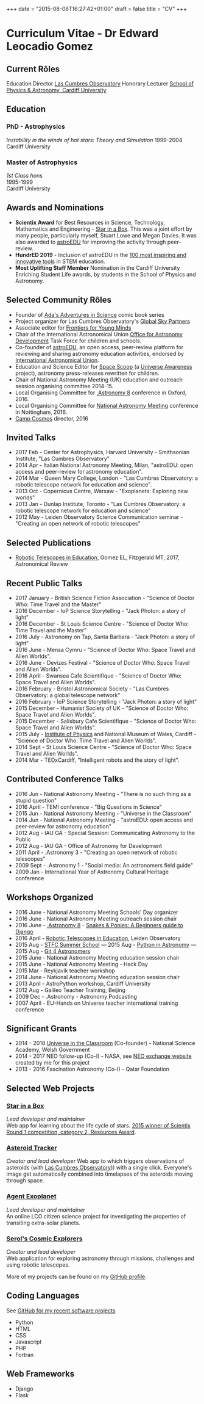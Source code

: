 +++
date = "2015-08-08T16:27:42+01:00"
draft = false
title = "CV"
+++

# Curriculum Vitae - Dr Edward Leocadio Gomez


## Current Rôles

Education Director
[Las Cumbres Observatory](http://lco.global)
Honorary Lecturer
[School of Physics & Astronomy, Cardiff University](http://www.astro.cardiff.ac.uk)


## Education
### PhD - Astrophysics
*Instability in the winds of hot stars: Theory and Simulation*
1999-2004
Cardiff University  

### Master of Astrophysics
*1st Class hons*  
1995-1999  
Cardiff University  


## Awards and Nominations
- **Scientix Award** for Best Resources in Science, Technology, Mathematics and Engineering - [Star in a Box](http://lco.global/siab/). This was a joint effort by many people, particularly myself, Stuart Lowe and Megan Davies. It was also awarded to [astroEDU](http://iau.org/astroedu) for improving the activity through peer-review.
- **HundrED 2019** - Inclusion of astroEDU in the [100 most inspiring and innovative tools](http://hundred.org/) in STEM education.
- **Most Uplifting Staff Member** Nomination in the Cardiff University Enriching Student Life awards, by students in the School of Physics and Astronomy.


## Selected Community Rôles
- Founder of [Ada's Adventures in Science](http://www.adacomic.uk) comic book series
- Project organizer for Las Cumbres Observatory's [Global Sky Partners](https://lco.global/education/partners/)
- Associate editor for [Frontiers for Young Minds](https://kids.frontiersin.org/)
- Chair of the International Astronomical Union [Office for Astronomy Development](http://astro4dev.org) Task Force for children and schools.
- Co-founder of [astroEDU](http://iau.org/astroedu), an open access, peer-review platform for reviewing and sharing astronomy education activities, endorsed by [International Astronomical Union](http://iau.org).
- Education and Science Editor for [Space Scoop](http://spacescoop.org) (a [Universe Awareness](http://unawe.org) project), astronomy press-releases rewritten for children.
- Chair of National Astronomy Meeting (UK) education and outreach session organising committee 2014-15.
- Local Organising Committee for [.Astronomy 8](http://dotastronomy.com) conference in Oxford, 2016.
- Local Organising Committee for [National Astronomy Meeting](http://nam2016.org) conference in Nottingham, 2016.
- [Camp Cosmos](http://lco.global/campcosmos/) director, 2016

## Invited Talks
- 2017 Feb - Center for Astrophysics, Harvard University - Smithsonian Institute, "Las Cumbres Observatory"
- 2014 Apr - Italian National Astronomy Meeting, Milan, "astroEDU: open access and peer-review for astronomy education".
- 2014 Mar - Queen Mary College, London - "Las Cumbres Observatory: a robotic telescope network for education and science".
- 2013 Oct - Copernicus Centre, Warsaw - "Exoplanets: Exploring new worlds"
- 2013 Jan - Dunlap Institute, Toronto - "Las Cumbres Observatory: a robotic telescope network for education and science"
- 2012 May - Leiden Observatory Science Communication seminar  - "Creating an open network of robotic telescopes"

## Selected Publications
- [Robotic Telescopes in Education](http://dx.doi.org/10.1080/21672857.2017.1303264), Gomez EL, Fitzgerald MT, 2017, Astronomical Review

## Recent Public Talks
- 2017 January - British Science Fiction Association - "Science of Doctor Who: Time Travel and the Master"
- 2016 December - IoP Science Storytelling - "Jack Photon: a story of light"
- 2016 December - St Louis Science Centre - "Science of Doctor Who: Time Travel and the Master"
- 2016 July - Astronomy on Tap, Santa Barbara - "Jack Photon: a story of light"
- 2016 June - Mensa Cymru - "Science of Doctor Who: Space Travel and Alien Worlds".
- 2016 June - Devizes Festival - "Science of Doctor Who: Space Travel and Alien Worlds".
- 2016 April - Swansea Cafe Scientifique - "Science of Doctor Who: Space Travel and Alien Worlds".
- 2016 February - Bristol Astronomical Society - "Las Cumbres Observatory: a global telescope network"
- 2016 February - IoP Science Storytelling - "Jack Photon: a story of light"
- 2015 December - Humanist Society of UK - "Science of Doctor Who: Space Travel and Alien Worlds".
- 2015 December - Salisbury Cafe Scientifique - "Science of Doctor Who: Space Travel and Alien Worlds".
- 2015 July - [Institute of Physics](http://www.iop.org) and National Museum of Wales, Cardiff - "Science of Doctor Who: Time Travel and Alien Worlds".
- 2014 Sept - St Louis Science Centre - "Science of Doctor Who: Space Travel and Alien Worlds".
- 2014 Mar - TEDxCardiff, "Intelligent robots and the story of light".


## Contributed Conference Talks
- 2016 Jun - National Astronomy Meeting - "There is no such thing as a stupid question"
- 2016 April - TEMI conference - "Big Questions in Science"
- 2015 Jun - National Astronomy Meeting - "Universe in the Classroom"
- 2014 Jun - National Astronomy Meeting - "astroEDU: open access and peer-review for astronomy education"
- 2012 Aug - IAU GA - Special Session: Communicating Astronomy to the Public
- 2012 Aug - IAU GA - Office of Astronomy for Development
- 2011 April - .Astronomy 3 - "Creating an open network of robotic telescopes"
- 2009 Sept - .Astronomy 1 - "Social media: An astronomers field guide"
- 2009 Jan - International Year of Astronomy Cultural Heritage conference

## Workshops Organized
- 2016 June - National Astronomy Meeting Schools' Day organizer
- 2016 June - National Astronomy Meeting outreach session chair
- 2016 June - [.Astronomy 8](http://dotastronomy.com) - [Snakes &amp; Ponies: A Beginners guide to Django](http://www.zemogle.uk/django-tutorial/)
- 2016 April - [Robotic Telescopes in Education](https://lco.global/edurobot16/), Leiden Observatory
- 2015 Aug - [STFC Summer School](http://sites.cardiff.ac.uk/astronomy-summer-school/)
— 2015 Aug - [Python in Astronomy](http://www.darkmattersheep.uk/blog/python4cardiff/)
— 2015 Aug - [Git 4 Astronomers](http://www.darkmattersheep.uk/blog/git-4-astronomers/)
- 2015 June - National Astronomy Meeting education session chair
- 2015 June - National Astronomy Meeting - Hack Day
- 2015 Mar - Reykjavik teacher workshop
- 2014 June - National Astronomy Meeting education session chair
- 2013 April - AstroPython workshop, Cardiff University
- 2012 Aug - Galileo Teacher Training, Beijing
- 2009 Dec - .Astronomy - Astronomy Podcasting
- 2007 April - EU-Hands on Universe teacher international training conference

## Significant Grants
- 2014 - 2018 [Universe in the Classroom](http://universe.wales) (Co-founder) - National Science Academy, Welsh Government
- 2014 - 2017 NEO follow-up (Co-I) - NASA, see [NEO exchange website](http://lco.global/neoexchange/) created by me for this project
- 2013 - 2016 Fascination Astronomy (Co-I) - Qatar Foundation

## Selected Web Projects

### [Star in a Box](http://lco.global/starinabox)
*Lead developer and maintainer*  
Web app for learning about the life cycle of stars. [2015 winner of Scientix Round 1 competition, category 2, Resources Award](http://www.iau.org/news/announcements/detail/ann14032/).

### [Asteroid Tracker](http://asteroidtracker.lco.global)
*Creator and lead developer*
Web app to which triggers observations of asteroids (with [Las Cumbres Observatory](http://lco.global))) with a single click. Everyone's image get automatically combined into timelapses of the asteroids moving through space.


### [Agent Exoplanet](http://lco.global/agentexoplanet)
*Lead developer and maintainer*  
An online LCO citizen science project for investigating the properties of transiting extra-solar planets.

### [Serol's Cosmic Explorers](http://serol.lco.global)
*Creator and lead developer*  
Web application for exploring astronomy through missions, challenges and using robotic telescopes.

More of my projects can be found on my [GitHub profile](https://github.com/zemogle/).

## Coding Languages

See [GitHub for my recent software projects](https://github.com/zemogle/)

- Python
- HTML
- CSS
- Javascript
- PHP
- Fortran

## Web Frameworks
- Django
- Flask
